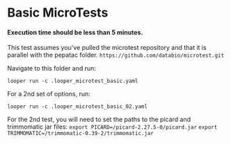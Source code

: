 
# Basic MicroTests

#### Execution time should be less than 5 minutes.

This test assumes you've pulled the microtest repository and that it is parallel with the pepatac folder.
`https://github.com/databio/microtest.git`

Navigate to this folder and run:

`looper run -c .looper_microtest_basic.yaml`

For a 2nd set of options, run:

`looper run -c .looper_microtest_basic_02.yaml`

For the 2nd test, you will need to set the paths to the picard and trimmomatic jar files:
`export PICARD=/picard-2.27.5-0/picard.jar`
`export TRIMMOMATIC=/trimmomatic-0.39-2/trimmomatic.jar`